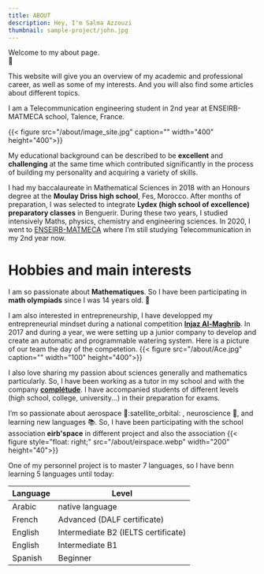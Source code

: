 ```yaml
---
title: ABOUT
description: Hey, I'm Salma Azzouzi
thumbnail: sample-project/john.jpg
---
```



Welcome to my about page.           
:wave:

This website will give you an overview of my academic and professional career, as well as some of my interests. And you will also find some articles about different topics.

I am a Telecommunication engineering student in 2nd year at ENSEIRB-MATMECA school, Talence, France. 

{{< figure src="/about/image_site.jpg" caption="" width="400" height="400">}}

My educational background can be described to be **excellent** and **challenging** at the same time which contributed significantly in the process of building my personality  and acquiring a variety of skills.

I had my baccalaureate in Mathematical Sciences in 2018 with an Honours degree at the **Moulay Driss high school**, Fes, Morocco.
After months of preparation, I was selected to integrate **Lydex (high school of excellence) preparatory classes** in Benguerir. During these two years, I studied intensively Maths, physics, chemistry and engineering sciences.
In 2020, I went to  [ENSEIRB-MATMECA](https://enseirb-matmeca.bordeaux-inp.fr/fr/enseirb-matmeca-presentation) where I’m still studying Telecommunication in my 2nd year now.

# Hobbies and main interests

I am so passionate about **Mathematiques**. So I have been participating in  **math olympiads** since I was 14 years old. :symbols:

I am also interested in entrepreneurship, I have developped my entrepreneurial mindset during a national competition [**Injaz Al-Maghrib**](https://injaz-morocco.org/). In 2017 and during a year, we were setting up a junior company to develop and create an automatic and programmable watering system. Here is a picture of our team the day of the competetion.
{{< figure src="/about/Ace.jpg" caption="" width="100" height="400">}}

I also love sharing my passion about sciences generally and mathematics particularly. So, I have been working as a tutor in my school and with the company [**complétude**](https://www.completude.com/). I have accompanied students of different levels (high school, college, university...) in their preparation for exams.

I’m so passionate about aerospace :rocket::satellite_orbital: , neuroscience :brain:, and learning new languages 📚. So, I have been participating with the school association **eirb'space**  in different project and also the association 
{{< figure style="float: right;" src="/about/eirspace.webp" width="200" height="40">}}

One of my personnel project is to master 7 languages, so I have benn learning 5 languages until today:

| Language    | Level                             |
|-----------  | --------------                    |
| Arabic      | native language                   |
| French      | Advanced (DALF certificate)       |     
| English     | Intermediate B2 (IELTS certificate)|
| English     | Intermediate B1                   |
| Spanish     |  Beginner                         |

